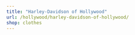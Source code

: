 ```yaml
---
title: "Harley-Davidson of Hollywood"
url: /hollywood/harley-davidson-of-hollywood/
shop: clothes
---
```

